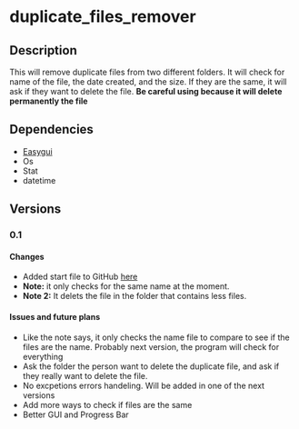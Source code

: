 # duplicate_files_remover

## Description
This will remove duplicate files from two different folders. It will check for name of the file, the date created, and the size. If they are the same, it will ask if they want to delete the file.
**Be careful using because it will delete permanently the file**

## Dependencies
* [Easygui](http://easygui.sourceforge.net/index.html)
* Os
* Stat
* datetime

## Versions
### 0.1
#### Changes
* Added start file to GitHub [here](https://github.com/souocare/duplicate_files_remover)
* **Note:** it only checks for the same name at the moment.
* **Note 2:** It delets the file in the folder that contains less files.

#### Issues and future plans
* Like the note says, it only checks the name file to compare to see if the files are the name. Probably next version, the program will check for everything
* Ask the folder the person want to delete the duplicate file, and ask if they really want to delete the file. 
* No excpetions errors handeling. Will be added in one of the next versions
* Add more ways to check if files are the same 
* Better GUI and Progress Bar
